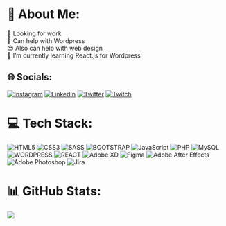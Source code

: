 # 💫 About Me:
🔭 Looking for work<br>🤝 Can help with Wordpress <br>😍 Also can help with web design <br>🌱 I’m currently learning React.js for Wordpress<br>


## 🌐 Socials:
[![Instagram](https://img.shields.io/badge/Instagram-E4405F?style=for-the-badge&logo=instagram&logoColor=white)](https://instagram.com/akugyaku_) [![LinkedIn](https://img.shields.io/badge/LinkedIn-0077B5?style=for-the-badge&logo=linkedin&logoColor=white)](https://www.linkedin.com/in/zaloha-denys/) [![Twitter](https://img.shields.io/badge/Twitter-1DA1F2?style=for-the-badge&logo=twitter&logoColor=white)](https://twitter.com/WildSear) [![Twitch](https://img.shields.io/badge/Twitch-9146FF?style=for-the-badge&logo=twitch&logoColor=white)](https://www.twitch.tv/wildsear)

# 💻 Tech Stack:
![HTML5](https://img.shields.io/badge/html5-%23E34F26.svg?style=for-the-badge&logo=html5&logoColor=white) ![CSS3](https://img.shields.io/badge/css3-%231572B6.svg?style=for-the-badge&logo=css3&logoColor=white) ![SASS](https://img.shields.io/badge/Sass-CC6699?style=for-the-badge&logo=sass&logoColor=white) ![BOOTSTRAP](https://img.shields.io/badge/Bootstrap-563D7C?style=for-the-badge&logo=bootstrap&logoColor=white) ![JavaScript](https://img.shields.io/badge/javascript-%23323330.svg?style=for-the-badge&logo=javascript&logoColor=%23F7DF1E) ![PHP](https://img.shields.io/badge/php-%23777BB4.svg?style=for-the-badge&logo=php&logoColor=white) ![MySQL](https://img.shields.io/badge/mysql-%2300f.svg?style=for-the-badge&logo=mysql&logoColor=white)  ![WORDPRESS](https://img.shields.io/badge/Wordpress-21759B?style=for-the-badge&logo=wordpress&logoColor=white) ![REACT](https://img.shields.io/badge/React-20232A?style=for-the-badge&logo=react&logoColor=61DAFB) ![Adobe XD](https://img.shields.io/badge/Adobe%20XD-470137?style=for-the-badge&logo=Adobe%20XD&logoColor=#FF61F6) ![Figma](https://img.shields.io/badge/figma-%23F24E1E.svg?style=for-the-badge&logo=figma&logoColor=white) ![Adobe After Effects](https://img.shields.io/badge/Adobe%20After%20Effects-9999FF.svg?style=for-the-badge&logo=Adobe%20After%20Effects&logoColor=white) ![Adobe Photoshop](https://img.shields.io/badge/adobephotoshop-%2331A8FF.svg?style=for-the-badge&logo=adobephotoshop&logoColor=white)    ![Jira](https://img.shields.io/badge/jira-%230A0FFF.svg?style=for-the-badge&logo=jira&logoColor=white) 
# 📊 GitHub Stats:

![](https://github-readme-stats.vercel.app/api/top-langs/?username=ZalohaD&theme=dark&hide_border=false&include_all_commits=true&count_private=false&layout=compact)




<!-- Proudly created with GPRM ( https://gprm.itsvg.in ) -->
